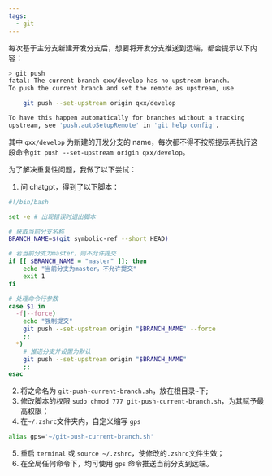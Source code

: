 ```yaml
---
tags:
  - git
---
```

每次基于主分支新建开发分支后，想要将开发分支推送到远端，都会提示以下内容：

```bash
> git push              
fatal: The current branch qxx/develop has no upstream branch.
To push the current branch and set the remote as upstream, use

    git push --set-upstream origin qxx/develop

To have this happen automatically for branches without a tracking
upstream, see 'push.autoSetupRemote' in 'git help config'.
```
其中 `qxx/develop` 为新建的开发分支的 name，每次都不得不按照提示再执行这段命令`git push --set-upstream origin qxx/develop`。

为了解决重复性问题，我做了以下尝试：
1. 问 chatgpt，得到了以下脚本：
```sh
#!/bin/bash

set -e # 出现错误时退出脚本

# 获取当前分支名称
BRANCH_NAME=$(git symbolic-ref --short HEAD)

# 若当前分支为master，则不允许提交
if [[ $BRANCH_NAME = "master" ]]; then
    echo "当前分支为master，不允许提交"
    exit 1
fi

# 处理命令行参数
case $1 in
  -f|--force)
    echo "强制提交"
    git push --set-upstream origin "$BRANCH_NAME" --force
    ;;
  *)
    # 推送分支并设置为默认
    git push --set-upstream origin "$BRANCH_NAME"
    ;;
esac

```

2. 将之命名为 `git-push-current-branch.sh`，放在根目录`~`下;
3. 修改脚本的权限 `sudo chmod 777 git-push-current-branch.sh`，为其赋予最高权限；
4. 在`~/.zshrc`文件夹内，自定义缩写 `gps`
```sh
alias gps='~/git-push-current-branch.sh'
```
5. 重启 `terminal` 或 `source ~/.zshrc`，使修改的`.zshrc`文件生效；
6. 在全局任何命令下，均可使用 `gps` 命令推送当前分支到远端。
